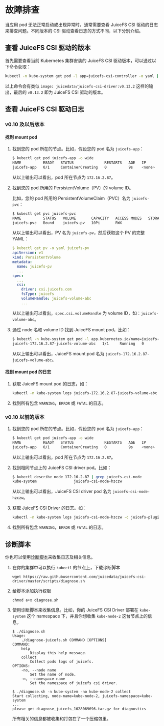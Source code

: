 # 故障排查

当应用 pod 无法正常启动或出现异常时，通常需要查看 JuiceFS CSI 驱动的日志来排查问题。不同版本的 CSI 驱动查看日志的方式不同，以下分别介绍。


## 查看 JuiceFS CSI 驱动的版本

首先需要查看当前 Kubernetes 集群安装的 JuiceFS CSI 驱动版本，可以通过以下命令获取：

```sh
kubectl -n kube-system get pod -l app=juicefs-csi-controller -o yaml | grep 'image: '
```

以上命令会有类似 `image: juicedata/juicefs-csi-driver:v0.13.2` 这样的输出，最后的 `v0.13.2` 即为 JuiceFS CSI 驱动的版本。


## 查看 JuiceFS CSI 驱动日志

### v0.10 及以后版本

#### 找到 mount pod

1. 找到您的 pod 所在的节点。比如，假设您的 pod 名为 `juicefs-app`：

   ```sh {3}
   $ kubectl get pod juicefs-app -o wide
   NAME          READY   STATUS              RESTARTS   AGE   IP       NODE          NOMINATED NODE   READINESS GATES
   juicefs-app   0/1     ContainerCreating   0          9s    <none>   172.16.2.87   <none>           <none>
   ```

   从以上输出可以看出，pod 所在节点为 `172.16.2.87`。

2. 找到您的 pod 所用的 PersistentVolume（PV）的 volume ID。

   比如，您的 pod 所用的 PersistentVolumeClaim（PVC）名为 `juicefs-pvc`：

   ```sh {3}
   $ kubectl get pvc juicefs-pvc
   NAME          STATUS   VOLUME       CAPACITY   ACCESS MODES   STORAGECLASS   AGE
   juicefs-pvc   Bound    juicefs-pv   10Pi       RWX                           42d
   ```

   从以上输出可以看出，PV 名为 `juicefs-pv`，然后获取这个 PV 的完整 YAML：

   ```yaml {12}
   $ kubectl get pv -o yaml juicefs-pv
   apiVersion: v1
   kind: PersistentVolume
   metadata:
     name: juicefs-pv
     ...
   spec:
     ...
     csi:
       driver: csi.juicefs.com
       fsType: juicefs
       volumeHandle: juicefs-volume-abc
       ...
   ```

   从以上输出可以看出，`spec.csi.volumeHandle` 为 volume ID，如：`juicefs-volume-abc`。

3. 通过 node 名和 volume ID 找到 JuiceFS mount pod，比如：

   ```sh {2}
   $ kubectl -n kube-system get pod -l app.kubernetes.io/name=juicefs-mount -o wide | grep 172.16.2.87 | grep juicefs-volume-abc
   juicefs-172.16.2.87-juicefs-volume-abc   1/1     Running   0          20h    172.16.2.100   172.16.2.87   <none>           <none>
   ```

   从以上输出可以看出，JuiceFS mount pod 名为 `juicefs-172.16.2.87-juicefs-volume-abc`。

#### 找到 mount pod 的日志

1. 获取 JuiceFS mount pod 的日志，如：

   ```sh
   kubectl -n kube-system logs juicefs-172.16.2.87-juicefs-volume-abc
   ```

2. 找到所有包含 `WARNING`，`ERROR` 或 `FATAL` 的日志。

### v0.10 以前的版本

1. 找到您的 pod 所在的节点。比如，假设您的 pod 名为 `juicefs-app`：

   ```sh {3}
   $ kubectl get pod juicefs-app -o wide
   NAME          READY   STATUS              RESTARTS   AGE   IP       NODE          NOMINATED NODE   READINESS GATES
   juicefs-app   0/1     ContainerCreating   0          9s    <none>   172.16.2.87   <none>           <none>
   ```

   从以上输出可以看出，pod 所在节点为 `172.16.2.87`。

2. 找到相同节点上的 JuiceFS CSI driver pod。比如：

   ```sh {2}
   $ kubectl describe node 172.16.2.87 | grep juicefs-csi-node
   kube-system                 juicefs-csi-node-hzczw                  1 (0%)        2 (1%)      1Gi (0%)         5Gi (0%)       61m
   ```

   从以上输出可以看出，JuiceFS CSI driver pod 名为 `juicefs-csi-node-hzczw`。

3. 获取 JuiceFS CSI Driver 的日志。如：

   ```sh
   kubectl -n kube-system logs juicefs-csi-node-hzczw -c juicefs-plugin
   ```

4. 找到所有包含 `WARNING`，`ERROR` 或 `FATAL` 的日志。


## 诊断脚本

你也可以使用[诊断脚本](https://github.com/juicedata/juicefs-csi-driver/blob/master/scripts/diagnose.sh)来收集日志及相关信息。

1. 在你的集群中可以执行 `kubectl` 的节点上，下载诊断脚本

   ```shell
   wget https://raw.githubusercontent.com/juicedata/juicefs-csi-driver/master/scripts/diagnose.sh
   ```

2. 给脚本添加执行权限

   ```shell
   chmod a+x diagnose.sh
   ```

3. 使用诊断脚本来收集信息。比如，你的 JuiceFS CSI Driver 部署在 `kube-system` 这个 namespace 下，并且你想收集 `kube-node-2` 这台节点上的信息。

   ```shell
   $ ./diagnose.sh
   Usage:
       ./diagnose-juicefs.sh COMMAND [OPTIONS]
   COMMAND:
       help
           Display this help message.
       collect
           Collect pods logs of juicefs.
   OPTIONS:
       -no, --node name
           Set the name of node.
       -n, --namespace name
           Set the namespace of juicefs csi driver.

   $ ./diagnose.sh -n kube-system -no kube-node-2 collect
   Start collecting, node-name=kube-node-2, juicefs-namespace=kube-system
   ...
   please get diagnose_juicefs_1628069696.tar.gz for diagnostics
   ```

   所有相关的信息都被收集和打包在了一个压缩包里。
